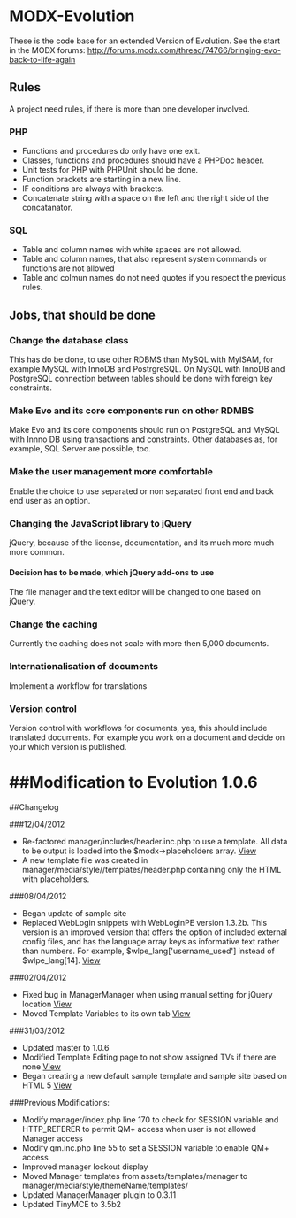 MODX-Evolution
==============

These is the code base for an extended Version of Evolution.
See the start in the MODX forums: http://forums.modx.com/thread/74766/bringing-evo-back-to-life-again

## Rules ##

A project need rules, if there is more than one developer involved.

### PHP ###
* Functions and procedures do only have one exit.
* Classes, functions and procedures should have a PHPDoc header.
* Unit tests for PHP with PHPUnit should be done.
* Function brackets are starting in a new line.
* IF conditions are always with brackets.
* Concatenate string with a space on the left and the right side of the concatanator.

### SQL ###
* Table and column names with white spaces are not allowed.
* Table and column names, that also represent system commands or functions are not allowed
* Table and colmun names do not need quotes if you respect the previous rules.

## Jobs, that should be done ##
### Change the database class ###
This has do be done, to use other RDBMS than MySQL with MyISAM, for example 
MySQL with InnoDB and PostrgreSQL. On MySQL with InnoDB and PostgreSQL connection
between tables should be done with foreign key constraints.

### Make Evo and its core components run on other RDMBS ###
Make Evo and its core components should run on PostgreSQL and MySQL with Innno DB using 
transactions and constraints. Other databases as, for example, SQL Server are possible, too.

### Make the user management more comfortable ###
Enable the choice to use separated or non separated front end and back end user as an option.

### Changing the JavaScript library to jQuery ###
jQuery, because of the license, documentation, and its much more much more common.

#### Decision has to be made, which jQuery add-ons to use ####
The file manager and the text editor will be changed to one based on jQuery.

### Change the caching ###
Currently the caching does not scale with more then 5,000 documents.

### Internationalisation of documents ###
Implement a workflow for translations

### Version control ###
Version control with workflows for documents, yes, this should include translated 
documents. For example you work on a document and decide on your which version is 
published.

##Modification to Evolution 1.0.6
===
##Changelog

###12/04/2012

* Re-factored manager/includes/header.inc.php to use a template. All data to be output is loaded into the $modx->placeholders array. [View](https://github.com/sottwell/evolution/commit/15908d2ab334f88b5ae209ec24680a29c8603b89)
* A new template file was created in manager/media/style/<ThemeName>/templates/header.php containing only the HTML with placeholders.

###08/04/2012

* Began update of sample site
* Replaced WebLogin snippets with WebLoginPE version 1.3.2b. This version is an improved version that offers the option of included external config files, and has the language array keys as informative text rather than numbers. For example, $wlpe_lang['username_used'] instead of $wlpe_lang[14]. [View](https://github.com/sottwell/evolution/commit/ad2db9c9d651d5fbd97db3c29b2de79273d3fe61)

###02/04/2012

* Fixed bug in ManagerManager when using manual setting for jQuery location [View](https://github.com/sottwell/evolution/commit/a13ffa16a296e16ae320571c38c313f27f6e3871) 
* Moved Template Variables to its own tab [View](https://github.com/sottwell/evolution/commit/1a2c0546c93207b33dcc1138f820952825c22e76)


###31/03/2012 

* Updated master to 1.0.6
* Modified Template Editing page to not show assigned TVs if there are none [View](https://github.com/sottwell/evolution/commit/da99fa130ef80eeac838e9cf435c78993eba337e)
* Began creating a new default sample template and sample site based on HTML 5 [View](https://github.com/sottwell/evolution/commit/af8abf80d60813d8ff7896bb9b32257bd9b04de0)

###Previous Modifications:

* Modify manager/index.php line 170 to check for SESSION variable and HTTP_REFERER to permit QM+ access when user is not allowed Manager access
* Modify qm.inc.php line 55 to set a SESSION variable to enable QM+ access
* Improved manager lockout display
* Moved Manager templates from assets/templates/manager to manager/media/style/themeName/templates/
* Updated ManagerManager plugin to 0.3.11
* Updated TinyMCE to 3.5b2
